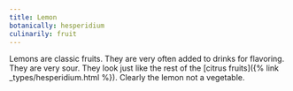 ```yaml
---
title: Lemon
botanically: hesperidium
culinarily: fruit
---
```

Lemons are classic fruits. They are very often added to drinks for flavoring. They are very sour. They look just like the rest of the [citrus fruits]({% link _types/hesperidium.html %}). Clearly the lemon not a vegetable.